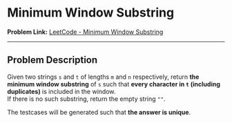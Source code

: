 # Minimum Window Substring

**Problem Link:** [LeetCode - Minimum Window Substring](https://leetcode.com/problems/minimum-window-substring/)

---

## Problem Description

Given two strings `s` and `t` of lengths `m` and `n` respectively, return **the minimum window substring** of `s` such that **every character in `t` (including duplicates)** is included in the window.  
If there is no such substring, return the empty string `""`.

The testcases will be generated such that **the answer is unique**.


